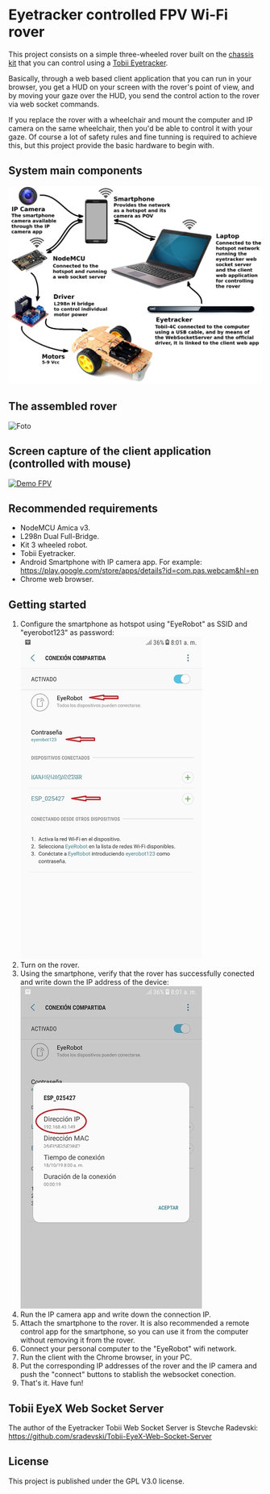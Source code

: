 # Eyetracker controlled FPV Wi-Fi rover 

This project consists on a simple three-wheeled rover built on the [chassis kit](https://www.amazon.com/perseids-Chassis-Encoder-Wheels-Battery/dp/B07DNYQ3PX/ref=sr_1_5?dchild=1&keywords=arduino+rover+robot&qid=1630333979&sr=8-5) that you can control using a [Tobii Eyetracker](https://www.amazon.com/-/es/Tobii-Eye-Tracker-herramienta-seguimiento/dp/B01MAWPMXQ).  

Basically, through a web based client application that you can run in your browser, you get a HUD on your screen with the rover's point of view, and by moving your gaze over the HUD, you send the control action to the rover via web socket commands.

If you replace the rover with a wheelchair and mount the computer and IP camera on the same wheelchair, then you'd be able to control it with your gaze. Of course a lot of safety rules and fine tunning is required to achieve this, but this project provide the basic hardware to begin with.


## System main components
![Esquema](Img/GeneralSchemeWB.png)  

## The assembled rover
![Foto](Img/assembling/Assembling_6.jpg)  

## Screen capture of the client application (controlled with mouse)
[![Demo FPV](Img/screen-capture.gif)](https://www.youtube.com/watch?v=7270GWGmxQA)  

## Recommended requirements

  - NodeMCU Amica v3.  
  - L298n Dual Full-Bridge.  
  - Kit 3 wheeled robot.  
  - Tobii Eyetracker.  
  - Android Smartphone with IP camera app. For example:  
  https://play.google.com/store/apps/details?id=com.pas.webcam&hl=en  
  - Chrome web browser.  

## Getting started

  1. Configure the smartphone as hotspot using "EyeRobot" as SSID and "eyerobot123" as password:  
  ![Android AP](Img/smartphone_ap_LR.jpg)
  2. Turn on the rover.  
  3. Using the smartphone, verify that the rover has successfully conected and write down the IP address of the device:  
  ![Foto](Img/smartphone_rover_ip_LR.jpg)
  4. Run the IP camera app and write down the connection IP.  
  5. Attach the smartphone to the rover. It is also recommended a remote control app for the smartphone, so you can use it from the computer without removing it from the rover.  
  6. Connect your personal computer to the "EyeRobot" wifi network.  
  7. Run the client with the Chrome browser, in your PC.  
  8. Put the corresponding IP addresses of the rover and the IP camera and push the "connect" buttons to stablish the websocket conection.  
  9. That's it. Have fun!  

## Tobii EyeX Web Socket Server

The author of the Eyetracker Tobii Web Socket Server is Stevche Radevski:  
https://github.com/sradevski/Tobii-EyeX-Web-Socket-Server  


## License

This project is published under the GPL V3.0 license.